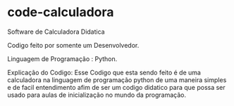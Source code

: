 # code-calculadora
Software de Calculadora Didatica 

Codigo feito por somente um Desenvolvedor.

Linguagem de Programação : Python.

Explicação do Codigo: Esse Codigo que esta sendo feito é de uma calculadora na linguagem de programação python de uma maneira simples e de facil entendimento afim de ser um codigo didatico para que possa ser usado para aulas de inicialização no mundo da programação.
